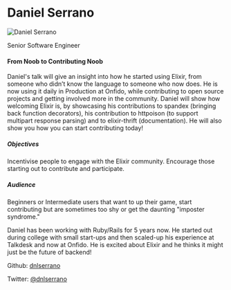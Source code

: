 # Daniel Serrano

![Daniel Serrano](http://s3.amazonaws.com/esl-conf-stg/media/files/000/000/921/thumbnail/daniel-2.jpg?1546874606)

Senior Software Engineer

#### From Noob to Contributing Noob

Daniel's talk will give an insight into how he started using Elixir, from someone who didn’t know the language to someone who now does. He is now using it daily in Production at Onfido, while contributing to open source projects and getting involved more in the community. Daniel will show how welcoming Elixir is, by showcasing his contributions to spandex (bringing back function decorators), his contribution to httpoison (to support multipart response parsing) and to elixir-thrift (documentation). He will also show you how you can start contributing today!

##### Objectives

Incentivise people to engage with the Elixir community. Encourage those starting out to contribute and participate. 

##### Audience

Beginners or Intermediate users that want to up their game, start contributing but are sometimes too shy or get the daunting "imposter syndrome." 

Daniel has been working with Ruby/Rails for 5 years now. He started out during college with small start-ups and then scaled-up his experience at Talkdesk and now at Onfido. He is excited about Elixir and he thinks it might just be the future of backend!

Github: [dnlserrano](https://github.com/dnlserrano)

Twitter: [@dnlserrano](https://twitter.com/dnlserrano)

